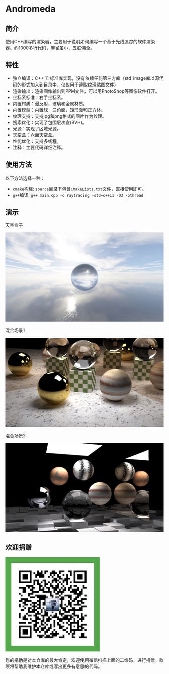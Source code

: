 # Andromeda

## 简介

使用C++编写的渲染器，主要用于说明如何编写一个基于光线追踪的软件渲染器。约1000多行代码，麻雀虽小，五脏俱全。

## 特性

- 独立编译：C++ 11 标准库实现，没有依赖任何第三方库（std_image库以源代码的形式加入到目录中，仅仅用于读取纹理贴图文件）
- 渲染输出：渲染图像输出到PPM文件，可以用PhotoShop等图像软件打开。
- 坐标系标准：右手坐标系。
- 内置材质：漫反射，玻璃和金属材质。
- 内置模型：内置球，三角面，矩形面和正方体。
- 纹理支持：支持jpg和png格式的图片作为纹理。
- 搜索优化：实现了包围层次盒(BVH)。
- 光源：实现了区域光源。
- 天空盒：六面天空盒。
- 性能优化：支持多线程。
- 注释：主要代码详细注释。

## 使用方法

以下方法选择一种：

* `cmake`构建: `source`目录下包含`CMakeLists.txt`文件，直接使用即可。
* `g++`编译: `g++ main.cpp -o raytracing -std=c++11 -O3 -pthread`

## 演示

天空盒子

![](images/demo1.jpg)

混合场景1

![](images/demo2.jpg)

混合场景2

![](images/demo3.jpg)

## 欢迎捐赠

![](images/donation.jpeg)

您的捐助是对本仓库的最大肯定，欢迎使用微信扫描上面的二维码，进行捐赠。款项将帮助我维护本仓库或写出更多有意思的代码。
